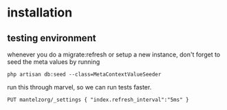 # installation

## testing environment

whenever you do a migrate:refresh or setup a new instance, don't forget to seed the meta values by running

`
php artisan db:seed --class=MetaContextValueSeeder
`

run this through marvel, so we can run tests faster.

`PUT mantelzorg/_settings
{
    "index.refresh_interval":"5ms"
}
`